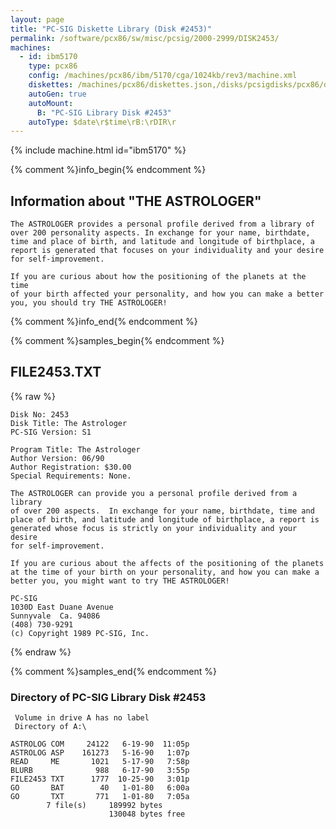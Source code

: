 ```yaml
---
layout: page
title: "PC-SIG Diskette Library (Disk #2453)"
permalink: /software/pcx86/sw/misc/pcsig/2000-2999/DISK2453/
machines:
  - id: ibm5170
    type: pcx86
    config: /machines/pcx86/ibm/5170/cga/1024kb/rev3/machine.xml
    diskettes: /machines/pcx86/diskettes.json,/disks/pcsigdisks/pcx86/diskettes.json
    autoGen: true
    autoMount:
      B: "PC-SIG Library Disk #2453"
    autoType: $date\r$time\rB:\rDIR\r
---
```


{% include machine.html id="ibm5170" %}

{% comment %}info_begin{% endcomment %}

## Information about "THE ASTROLOGER"

    The ASTROLOGER provides a personal profile derived from a library of
    over 200 personality aspects. In exchange for your name, birthdate,
    time and place of birth, and latitude and longitude of birthplace, a
    report is generated that focuses on your individuality and your desire
    for self-improvement.
    
    If you are curious about how the positioning of the planets at the time
    of your birth affected your personality, and how you can make a better
    you, you should try THE ASTROLOGER!
{% comment %}info_end{% endcomment %}

{% comment %}samples_begin{% endcomment %}

## FILE2453.TXT

{% raw %}
```
Disk No: 2453                                                           
Disk Title: The Astrologer                                              
PC-SIG Version: S1                                                      
                                                                        
Program Title: The Astrologer                                           
Author Version: 06/90                                                   
Author Registration: $30.00                                             
Special Requirements: None.                                             
                                                                        
The ASTROLOGER can provide you a personal profile derived from a library
of over 200 aspects.  In exchange for your name, birthdate, time and    
place of birth, and latitude and longitude of birthplace, a report is   
generated whose focus is strictly on your individuality and your desire 
for self-improvement.                                                   
                                                                        
If you are curious about the affects of the positioning of the planets  
at the time of your birth on your personality, and how you can make a   
better you, you might want to try THE ASTROLOGER!                       
                                                                        
PC-SIG                                                                  
1030D East Duane Avenue                                                 
Sunnyvale  Ca. 94086                                                    
(408) 730-9291                                                          
(c) Copyright 1989 PC-SIG, Inc.                                         
```
{% endraw %}

{% comment %}samples_end{% endcomment %}

### Directory of PC-SIG Library Disk #2453

     Volume in drive A has no label
     Directory of A:\

    ASTROLOG COM     24122   6-19-90  11:05p
    ASTROLOG ASP    161273   5-16-90   1:07p
    READ     ME       1021   5-17-90   7:58p
    BLURB              988   6-17-90   3:55p
    FILE2453 TXT      1777  10-25-90   3:01p
    GO       BAT        40   1-01-80   6:00a
    GO       TXT       771   1-01-80   7:05a
            7 file(s)     189992 bytes
                          130048 bytes free
